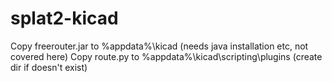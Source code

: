# splat2-kicad



 
Copy freerouter.jar to %appdata%\kicad  (needs java installation etc, not covered here)
Copy route.py to %appdata%\kicad\scripting\plugins  (create dir if doesn't exist)